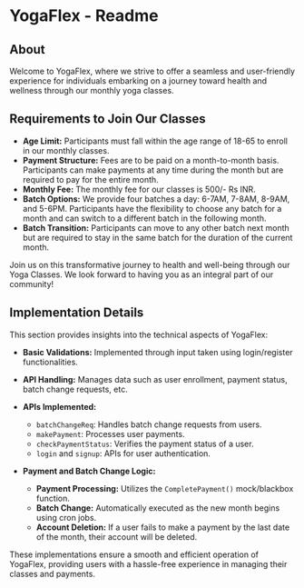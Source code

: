 # **YogaFlex - Readme**

## About
Welcome to YogaFlex, where we strive to offer a seamless and user-friendly experience for individuals embarking on a journey toward health and wellness through our monthly yoga classes.

## Requirements to Join Our Classes
- **Age Limit:** Participants must fall within the age range of 18-65 to enroll in our monthly classes.
- **Payment Structure:** Fees are to be paid on a month-to-month basis. Participants can make payments at any time during the month but are required to pay for the entire month.
- **Monthly Fee:** The monthly fee for our classes is 500/- Rs INR.
- **Batch Options:** We provide four batches a day: 6-7AM, 7-8AM, 8-9AM, and 5-6PM. Participants have the flexibility to choose any batch for a month and can switch to a different batch in the following month.
- **Batch Transition:** Participants can move to any other batch next month but are required to stay in the same batch for the duration of the current month.

Join us on this transformative journey to health and well-being through our Yoga Classes. We look forward to having you as an integral part of our community!

## Implementation Details

This section provides insights into the technical aspects of YogaFlex:

- **Basic Validations:** Implemented through input taken using login/register functionalities.
- **API Handling:** Manages data such as user enrollment, payment status, batch change requests, etc.
- **APIs Implemented:**
  - `batchChangeReq`: Handles batch change requests from users.
  - `makePayment`: Processes user payments.
  - `checkPaymentStatus`: Verifies the payment status of a user.
  - `login` and `signup`: APIs for user authentication.

- **Payment and Batch Change Logic:**
  - **Payment Processing:** Utilizes the `CompletePayment()` mock/blackbox function.
  - **Batch Change:** Automatically executed as the new month begins using cron jobs.
  - **Account Deletion:** If a user fails to make a payment by the last date of the month, their account will be deleted.

These implementations ensure a smooth and efficient operation of YogaFlex, providing users with a hassle-free experience in managing their classes and payments.
